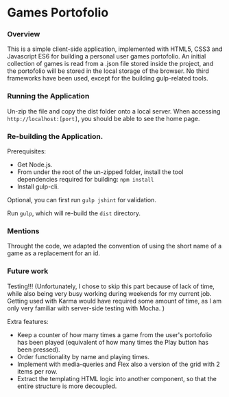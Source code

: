 # Games Portofolio

### Overview
This is a simple client-side application, implemented with HTML5, CSS3 and Javascript ES6 for building a personal
user games portofolio. An initial collection of games is read from a .json file stored inside the project, and
the portofolio will be stored in the local storage of the browser. No third frameworks have been used, except 
for the building gulp-related tools. 


### Running the Application

Un-zip the file and copy the dist folder onto a local server. When accessing `http://localhost:[port]`, you should
be able to see the home page.


### Re-building the Application.

Prerequisites:

- Get Node.js.
- From under the root of the un-zipped folder, install the tool dependencies required for building: `npm install`
- Install gulp-cli.

Optional, you can first run `gulp jshint` for validation.

Run `gulp`, which will re-build the `dist` directory.

### Mentions

Throught the code, we adapted the convention of using the short name of a game as a replacement for an id.

### Future work

Testing!!! (Unfortunately, I chose to skip this part because of lack of time, while also being very busy working during 
weekends for my current job. Getting used with Karma would have required some amount of time, as I am only very familiar 
with server-side testing with Mocha. ) 

Extra features: 
- Keep a counter of how many times a game from the user's portofolio has been played (equivalent of how many times the 
Play button has been pressed).
- Order functionality by name and playing times.
- Implement with media-queries and Flex also a version of the grid with 2 items per row.
- Extract the templating HTML logic into another component, so that the entire structure is more decoupled.